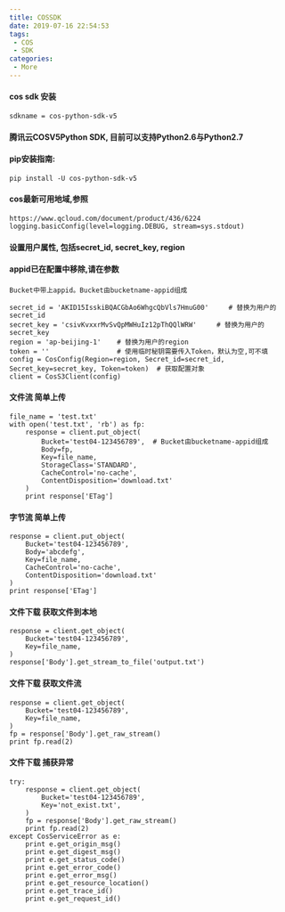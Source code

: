 ```yaml
---
title: COSSDK
date: 2019-07-16 22:54:53
tags:
 - COS
 - SDK
categories:
 - More
---
```


#### cos sdk 安装
    sdkname = cos-python-sdk-v5

#### 腾讯云COSV5Python SDK, 目前可以支持Python2.6与Python2.7

#### pip安装指南:
    pip install -U cos-python-sdk-v5

#### cos最新可用地域,参照
    https://www.qcloud.com/document/product/436/6224
    logging.basicConfig(level=logging.DEBUG, stream=sys.stdout)

#### 设置用户属性, 包括secret_id, secret_key, region
#### appid已在配置中移除,请在参数
    Bucket中带上appid。Bucket由bucketname-appid组成

    secret_id = 'AKID15IsskiBQACGbAo6WhgcQbVls7HmuG00'     # 替换为用户的secret_id
    secret_key = 'csivKvxxrMvSvQpMWHuIz12pThQQlWRW'     # 替换为用户的secret_key
    region = 'ap-beijing-1'    # 替换为用户的region
    token = ''                 # 使用临时秘钥需要传入Token，默认为空,可不填
    config = CosConfig(Region=region, Secret_id=secret_id, Secret_key=secret_key, Token=token)  # 获取配置对象
    client = CosS3Client(config)

#### 文件流 简单上传
    file_name = 'test.txt'
    with open('test.txt', 'rb') as fp:
        response = client.put_object(
            Bucket='test04-123456789',  # Bucket由bucketname-appid组成
            Body=fp,
            Key=file_name,
            StorageClass='STANDARD',
            CacheControl='no-cache',
            ContentDisposition='download.txt'
        )
        print response['ETag']

#### 字节流 简单上传
    response = client.put_object(
        Bucket='test04-123456789',
        Body='abcdefg',
        Key=file_name,
        CacheControl='no-cache',
        ContentDisposition='download.txt'
    )
    print response['ETag']

#### 文件下载 获取文件到本地
    response = client.get_object(
        Bucket='test04-123456789',
        Key=file_name,
    )
    response['Body'].get_stream_to_file('output.txt')

#### 文件下载 获取文件流
    response = client.get_object(
        Bucket='test04-123456789',
        Key=file_name,
    )
    fp = response['Body'].get_raw_stream()
    print fp.read(2)

#### 文件下载 捕获异常
    try:
        response = client.get_object(
            Bucket='test04-123456789',
            Key='not_exist.txt',
        )
        fp = response['Body'].get_raw_stream()
        print fp.read(2)
    except CosServiceError as e:
        print e.get_origin_msg()
        print e.get_digest_msg()
        print e.get_status_code()
        print e.get_error_code()
        print e.get_error_msg()
        print e.get_resource_location()
        print e.get_trace_id()
        print e.get_request_id()
